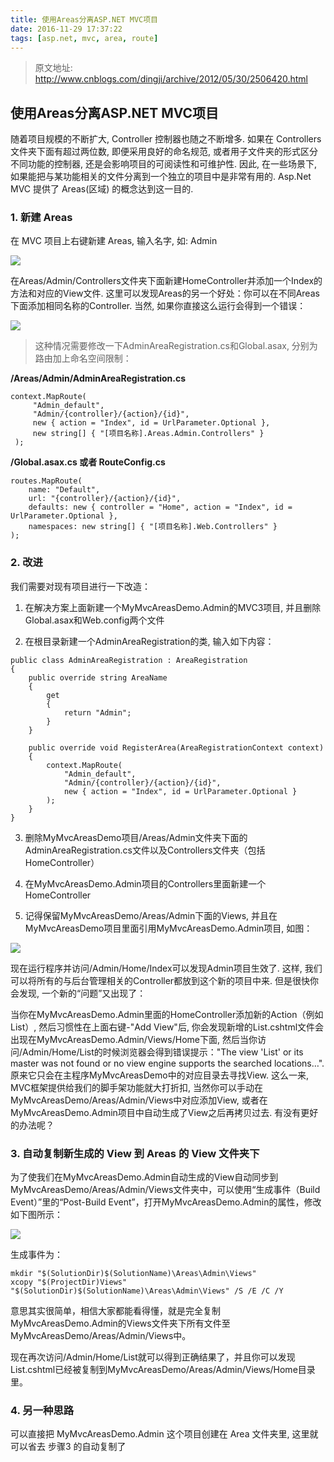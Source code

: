 ```yaml
---
title: 使用Areas分离ASP.NET MVC项目
date: 2016-11-29 17:37:22
tags: [asp.net, mvc, area, route]
---
```


> 原文地址: http://www.cnblogs.com/dingji/archive/2012/05/30/2506420.html

## 使用Areas分离ASP.NET MVC项目
随着项目规模的不断扩大, Controller 控制器也随之不断增多. 如果在 Controllers 文件夹下面有超过两位数, 即便采用良好的命名规范, 或者用子文件夹的形式区分不同功能的控制器, 还是会影响项目的可阅读性和可维护性. 因此, 在一些场景下, 如果能把与某功能相关的文件分离到一个独立的项目中是非常有用的. Asp.Net MVC 提供了 Areas(区域) 的概念达到这一目的.

<!--more-->

### **1. 新建 Areas**
在 MVC 项目上右键新建 Areas, 输入名字, 如: Admin

![](/assets/161129_usearea_01.png)

在Areas/Admin/Controllers文件夹下面新建HomeController并添加一个Index的方法和对应的View文件. 这里可以发现Areas的另一个好处：你可以在不同Areas下面添加相同名称的Controller. 当然, 如果你直接这么运行会得到一个错误：

![](/assets/161129_error_02.png)

> 这种情况需要修改一下AdminAreaRegistration.cs和Global.asax, 分别为路由加上命名空间限制：

**/Areas/Admin/AdminAreaRegistration.cs**
```
context.MapRoute(
     "Admin_default",
     "Admin/{controller}/{action}/{id}",
     new { action = "Index", id = UrlParameter.Optional },
     new string[] { "[项目名称].Areas.Admin.Controllers" }
 );
```

**/Global.asax.cs 或者 RouteConfig.cs**
```
routes.MapRoute(
    name: "Default",
    url: "{controller}/{action}/{id}",
    defaults: new { controller = "Home", action = "Index", id = UrlParameter.Optional },
    namespaces: new string[] { "[项目名称].Web.Controllers" }
);
```

### **2. 改进**
我们需要对现有项目进行一下改造：

1.  在解决方案上面新建一个MyMvcAreasDemo.Admin的MVC3项目, 并且删除Global.asax和Web.config两个文件

2.  在根目录新建一个AdminAreaRegistration的类, 输入如下内容：

```
public class AdminAreaRegistration : AreaRegistration
{
    public override string AreaName
    {
        get
        {
            return "Admin";
        }
    }
 
    public override void RegisterArea(AreaRegistrationContext context)
    {
        context.MapRoute(
            "Admin_default",
            "Admin/{controller}/{action}/{id}",
            new { action = "Index", id = UrlParameter.Optional }               
        );
    }
}
```

3.  删除MyMvcAreasDemo项目/Areas/Admin文件夹下面的AdminAreaRegistration.cs文件以及Controllers文件夹（包括HomeController）

4.  在MyMvcAreasDemo.Admin项目的Controllers里面新建一个HomeController

5.  记得保留MyMvcAreasDemo/Areas/Admin下面的Views, 并且在MyMvcAreasDemo项目里面引用MyMvcAreasDemo.Admin项目, 如图：

![](/assets/161129_update_03.png)

现在运行程序并访问/Admin/Home/Index可以发现Admin项目生效了. 这样, 我们可以将所有的与后台管理相关的Controller都放到这个新的项目中来. 但是很快你会发现, 一个新的“问题”又出现了：

当你在MyMvcAreasDemo.Admin里面的HomeController添加新的Action（例如List）, 然后习惯性在上面右键-"Add View"后, 你会发现新增的List.cshtml文件会出现在MyMvcAreasDemo.Admin/Views/Home下面, 然后当你访问/Admin/Home/List的时候浏览器会得到错误提示："The view 'List' or its master was not found or no view engine supports the searched locations…". 原来它只会在主程序MyMvcAreasDemo中的对应目录去寻找View. 这么一来, MVC框架提供给我们的脚手架功能就大打折扣, 当然你可以手动在MyMvcAreasDemo/Areas/Admin/Views中对应添加View, 或者在MyMvcAreasDemo.Admin项目中自动生成了View之后再拷贝过去. 有没有更好的办法呢？

### **3. 自动复制新生成的 View 到 Areas 的 View 文件夹下**

为了使我们在MyMvcAreasDemo.Admin自动生成的View自动同步到MyMvcAreasDemo/Areas/Admin/Views文件夹中，可以使用“生成事件（Build Event）”里的“Post-Build Event”，打开MyMvcAreasDemo.Admin的属性，修改如下图所示：

![](/assets/161129_autocopybuidevent_04.png)

生成事件为：

```
mkdir "$(SolutionDir)$(SolutionName)\Areas\Admin\Views"
xcopy "$(ProjectDir)Views" "$(SolutionDir)$(SolutionName)\Areas\Admin\Views" /S /E /C /Y
```

意思其实很简单，相信大家都能看得懂，就是完全复制MyMvcAreasDemo.Admin的Views文件夹下所有文件至MyMvcAreasDemo/Areas/Admin/Views中。

现在再次访问/Admin/Home/List就可以得到正确结果了，并且你可以发现List.cshtml已经被复制到MyMvcAreasDemo/Areas/Admin/Views/Home目录里。

### **4. 另一种思路**

可以直接把 MyMvcAreasDemo.Admin 这个项目创建在 Area 文件夹里, 这里就可以省去 步骤3 的自动复制了